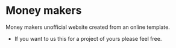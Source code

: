 # Money makers

Money makers unofficial website created from an online template. 

- If you want to us this for a project of yours please feel free.